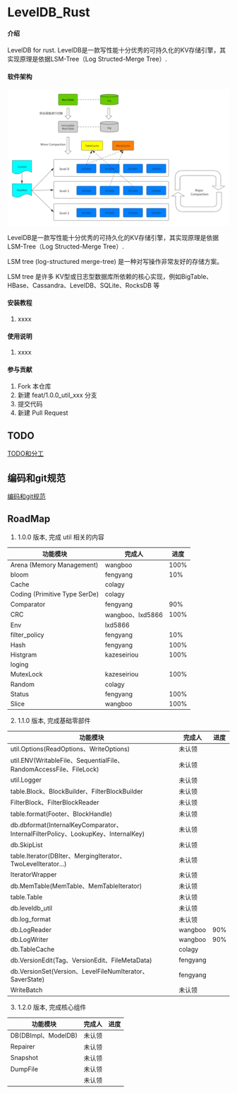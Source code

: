 # LevelDB_Rust

#### 介绍
LevelDB for rust.
LevelDB是一款写性能十分优秀的可持久化的KV存储引擎，其实现原理是依据LSM-Tree（Log Structed-Merge Tree）.

#### 软件架构

![LevelDB--整体架构](doc/images/LevelDB--整体架构.png)

LevelDB是一款写性能十分优秀的可持久化的KV存储引擎，其实现原理是依据LSM-Tree（Log Structed-Merge Tree）.

LSM tree (log-structured merge-tree) 是一种对写操作非常友好的存储方案。

LSM tree 是许多 KV型或日志型数据库所依赖的核心实现，例如BigTable、HBase、Cassandra、LevelDB、SQLite、RocksDB 等


#### 安装教程

1.  xxxx

#### 使用说明

1.  xxxx

#### 参与贡献

1.  Fork 本仓库
2.  新建 feat/1.0.0_util_xxx 分支
3.  提交代码
4.  新建 Pull Request


## TODO
[TODO和分工](doc/TODOList.md)

## 编码和git规范
[编码和git规范](doc/CodeStyle.md)

## RoadMap
1. 1.0.0 版本, 完成 util 相关的内容

| 功能模块                          | 完成人             | 进度   |
|-------------------------------|-----------------|------|
| Arena (Memory Management)     | wangboo         | 100% |
| bloom                         | fengyang        | 10%  |
| Cache                         | colagy          |      |
| Coding (Primitive Type SerDe) | colagy          |      |
| Comparator                    | fengyang        | 90%  |
| CRC                           | wangboo、lxd5866 | 100% |
| Env                           | lxd5866         |      |
| filter_policy                 | fengyang        | 10%  |
| Hash                          | fengyang        | 100% |
| Histgram                      | kazeseiriou     | 100% |
| loging                        |                 |      |
| MutexLock                     | kazeseiriou     | 100% |
| Random                        | colagy          |      |
| Status                        | fengyang        | 100% |
| Slice                         | wangboo         | 100% |


2. 1.1.0 版本, 完成基础零部件
   
| 功能模块                                                                          | 完成人      | 进度 |
|-------------------------------------------------------------------------------|----------|---|
| util.Options(ReadOptions、WriteOptions)                                        | 未认领      |   |
| util.ENV(WritableFile、SequentialFile、RandomAccessFile、FileLock)               | 未认领      |   |
| util.Logger                                                                   | 未认领      |   |
| table.Block、BlockBuilder、FilterBlockBuilder                                   | 未认领      |   |
| FilterBlock、FilterBlockReader                                                 | 未认领      |   |
| table.format(Footer、BlockHandle)                                              | 未认领      |   |
| db.dbformat(InternalKeyComparator、InternalFilterPolicy、LookupKey、InternalKey) | 未认领      |   |
| db.SkipList                                                                   | 未认领      |   |
| table.Iterator(DBIter、MergingIterator、TwoLevelIterator...)                    | 未认领      |   |
| IteratorWrapper                                                               | 未认领      |   |
| db.MemTable(MemTable、MemTableIterator)                                        | 未认领      |   |
| table.Table                                                                   | 未认领      |   |
| db.leveldb_util                                                               | 未认领      |  |
| db.log_format                                                                 | 未认领      |  |
| db.LogReader                                                                  | wangboo  | 90% |
| db.LogWriter                                                                  | wangboo  | 90% |
| db.TableCache                                                                 | colagy   |   |
| db.VersionEdit(Tag、VersionEdit、FileMetaData)                                  | fengyang |   |
| db.VersionSet(Version、LevelFileNumIterator、SaverState)                        | fengyang |   |
| WriteBatch                                                                    | 未认领      |   |


3. 1.2.0 版本, 完成核心组件

| 功能模块               | 完成人     | 进度  |
|--------------------|---------|-----|
| DB(DBImpl、ModelDB) | 未认领     |     |
| Repairer           | 未认领     |     |
| Snapshot           | 未认领     |     |
| DumpFile         | 未认领     |     |
|                    | 未认领     |     |